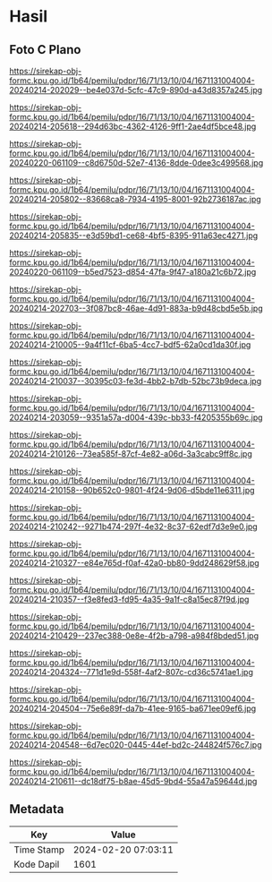 # Hasil

## Foto C Plano

https://sirekap-obj-formc.kpu.go.id/1b64/pemilu/pdpr/16/71/13/10/04/1671131004004-20240214-202029--be4e037d-5cfc-47c9-890d-a43d8357a245.jpg

https://sirekap-obj-formc.kpu.go.id/1b64/pemilu/pdpr/16/71/13/10/04/1671131004004-20240214-205618--294d63bc-4362-4126-9ff1-2ae4df5bce48.jpg

https://sirekap-obj-formc.kpu.go.id/1b64/pemilu/pdpr/16/71/13/10/04/1671131004004-20240220-061109--c8d6750d-52e7-4136-8dde-0dee3c499568.jpg

https://sirekap-obj-formc.kpu.go.id/1b64/pemilu/pdpr/16/71/13/10/04/1671131004004-20240214-205802--83668ca8-7934-4195-8001-92b2736187ac.jpg

https://sirekap-obj-formc.kpu.go.id/1b64/pemilu/pdpr/16/71/13/10/04/1671131004004-20240214-205835--e3d59bd1-ce68-4bf5-8395-911a63ec4271.jpg

https://sirekap-obj-formc.kpu.go.id/1b64/pemilu/pdpr/16/71/13/10/04/1671131004004-20240220-061109--b5ed7523-d854-47fa-9f47-a180a21c6b72.jpg

https://sirekap-obj-formc.kpu.go.id/1b64/pemilu/pdpr/16/71/13/10/04/1671131004004-20240214-202703--3f087bc8-46ae-4d91-883a-b9d48cbd5e5b.jpg

https://sirekap-obj-formc.kpu.go.id/1b64/pemilu/pdpr/16/71/13/10/04/1671131004004-20240214-210005--9a4f11cf-6ba5-4cc7-bdf5-62a0cd1da30f.jpg

https://sirekap-obj-formc.kpu.go.id/1b64/pemilu/pdpr/16/71/13/10/04/1671131004004-20240214-210037--30395c03-fe3d-4bb2-b7db-52bc73b9deca.jpg

https://sirekap-obj-formc.kpu.go.id/1b64/pemilu/pdpr/16/71/13/10/04/1671131004004-20240214-203059--9351a57a-d004-439c-bb33-f4205355b69c.jpg

https://sirekap-obj-formc.kpu.go.id/1b64/pemilu/pdpr/16/71/13/10/04/1671131004004-20240214-210126--73ea585f-87cf-4e82-a06d-3a3cabc9ff8c.jpg

https://sirekap-obj-formc.kpu.go.id/1b64/pemilu/pdpr/16/71/13/10/04/1671131004004-20240214-210158--90b652c0-9801-4f24-9d06-d5bde11e6311.jpg

https://sirekap-obj-formc.kpu.go.id/1b64/pemilu/pdpr/16/71/13/10/04/1671131004004-20240214-210242--9271b474-297f-4e32-8c37-62edf7d3e9e0.jpg

https://sirekap-obj-formc.kpu.go.id/1b64/pemilu/pdpr/16/71/13/10/04/1671131004004-20240214-210327--e84e765d-f0af-42a0-bb80-9dd248629f58.jpg

https://sirekap-obj-formc.kpu.go.id/1b64/pemilu/pdpr/16/71/13/10/04/1671131004004-20240214-210357--f3e8fed3-fd95-4a35-9a1f-c8a15ec87f9d.jpg

https://sirekap-obj-formc.kpu.go.id/1b64/pemilu/pdpr/16/71/13/10/04/1671131004004-20240214-210429--237ec388-0e8e-4f2b-a798-a984f8bded51.jpg

https://sirekap-obj-formc.kpu.go.id/1b64/pemilu/pdpr/16/71/13/10/04/1671131004004-20240214-204324--771d1e9d-558f-4af2-807c-cd36c5741ae1.jpg

https://sirekap-obj-formc.kpu.go.id/1b64/pemilu/pdpr/16/71/13/10/04/1671131004004-20240214-204504--75e6e89f-da7b-41ee-9165-ba671ee09ef6.jpg

https://sirekap-obj-formc.kpu.go.id/1b64/pemilu/pdpr/16/71/13/10/04/1671131004004-20240214-204548--6d7ec020-0445-44ef-bd2c-244824f576c7.jpg

https://sirekap-obj-formc.kpu.go.id/1b64/pemilu/pdpr/16/71/13/10/04/1671131004004-20240214-210611--dc18df75-b8ae-45d5-9bd4-55a47a59644d.jpg


## Metadata

| Key        | Value               |
| ---------- | ------------------- |
| Time Stamp | 2024-02-20 07:03:11 |
| Kode Dapil | 1601                |



